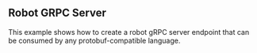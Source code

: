 Robot GRPC Server
---

This example shows how to create a robot gRPC server endpoint that can be consumed by any protobuf-compatible language.